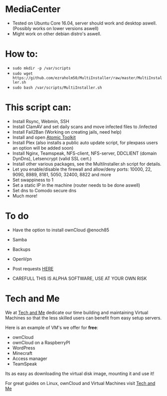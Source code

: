 # MediaCenter

* Tested on Ubuntu Core 16.04, server should work and desktop aswell. (Possibly works on lower versions aswell)
* Might work on other debian distro's aswell.

# How to:

* ```sudo mkdir -p /var/scripts```
* ```sudo wget https://github.com/ezraholm50/MultiInstaller/raw/master/MultiInstaller.sh```
* ```sudo bash /var/scripts/MultiInstaller.sh```

# This script can:
* Install Rsync, Webmin, SSH
* Install ClamAV and set daily scans and move infected files to /infected
* Install Fail2Ban (Working on creating jails, need help)
* Install and open [Atomic Toolkit](https://github.com/htpcBeginner/AtoMiC-ToolKit)
* Install Plex (also installs a public auto update script, for plexpass users an option will be added soon)
* Install Nginx, Teamspeak, NFS-client, NFS-server, DDCLIENT (domain DynDns), Letsencrypt (valid SSL cert.) 
* Install other various packages, see the MultiInstaller.sh script for details.
* Let you enable/disable the firewall and allow/deny ports: 10000, 22, 9090, 8989, 8181, 5050, 32400, 8822 and more
* Set swappiness to 1
* Set a static IP in the machine (router needs to be done aswell)
* Set dns to Comodo secure dns
* Much more!

# To do

* Have the option to install ownCloud @enoch85
* Samba
* Backups
* OpenVpn
* Post requests [HERE](https://github.com/ezraholm50/MultiInstaller/issues/1)


* CAREFULL THIS IS ALPHA SOFTWARE, USE AT YOUR OWN RISK

# Tech and Me

We at [Tech and Me](https://www.techandme.se) dedicate our time building and maintaining Virtual Machines so that the less skilled users can benefit from easy setup servers.

Here is an example of VM's we offer for **free**:

* ownCloud
* ownCloud on a RaspberryPI
* WordPress
* Minecraft
* Access manager
* TeamSpeak

Its as easy as downloading the virtual disk image, mounting it and use it!

For great guides on Linux, ownCloud and Virtual Machines visit [Tech and Me](https://www.techandme.se)
